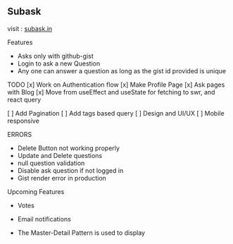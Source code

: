 ## Subask 


visit : [subask.in](https://subask.in)




Features
- Asks only with github-gist
- Login to ask a new Question
- Any one can answer a question as long as the gist id provided is unique


TODO
[x] Work on Authentication flow
[x] Make Profile Page
[x] Ask pages with Blog 
[x] Move from useEffect and useState for fetching to swr, and react query

[ ] Add Pagination 
[ ] Add tags based query
[ ] Design and UI/UX
[ ] Mobile responsive


ERRORS 
 - Delete Button not working properly
 - Update and Delete questions
 - null question validation
 - Disable ask question if not logged in 
 - Gist render error in production


Upcoming Features
 - Votes 
 - Email notifications

- The Master-Detail Pattern is used to display 